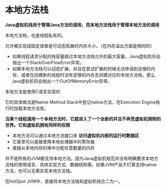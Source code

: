 # 本地方法栈

**Java虚拟机栈用于管理Java方法的调用，而本地方法栈用于管理本地方法的调用**

本地方法栈，也是线程私有的。

允许被实现成固定或者是可动态拓展的内存大小。（在内存溢出方面是相同的）

- 如果线程请求分配的栈容量超过本地方法栈允许的最大容量，Java虚拟机将会抛出一个StackOverFlowError异常。
- 如果本地方法栈可以动态扩展，并且在尝试扩展的时候无法申请到足够的内存，或者在创建新的线程时没有足够的内存去创建对应的本地方法栈，那么java虚拟机将会抛出一个OutOfMemoryError异常。

本地方法是使用C语言实现的

它的具体做法是Native Method Stack中登记native方法，在Execution Engine执行时加载本地方法库。

**当某个线程调用一个本地方法时，它就进入了一个全新的并且不再受虚拟机限制的世界。它和虚拟机拥有同样的权限**

- 本地方法可以通过本地方法接口来 **访问虚拟机内部的运行时数据区**
- 它甚至可以直接使用本地处理器中的寄存器
- 直接从本地内存的堆中分配任意数量的内存

并不是所有的JVM都支持本地方法。因为Java虚拟机规范并没有明确要求本地方法栈的使用语言、具体实现方式、数据结构等。如果JVM产品不打算支持native方法，也可以无需实现本地方法栈。

在hotSpot JVM中，直接将本地方法栈和虚拟机栈合二为一。

